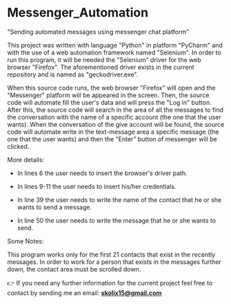# Messenger_Automation
"Sending automated messages using messenger chat platform"

This project was written with language "Python" in platform "PyCharm" and with the use of a web automation framework named "Selenium".
In order to run this program, it will be needed the "Selenium" driver for the web browser "Firefox". The aforementioned driver exists in the current repository and is named as "geckodriver.exe".

When this source code runs, the web browser "Firefox" will open and the "Messenger" platform will be appeared in the screen.
Then, the source code will automate fill the user's data and will press the "Log in" button. 
After this, the source code will search in the area of all the messages to find the conversation with the name of a specific account (the one that the user wants).
When the conversation of the give account will be found, the source code will automate write in the text-message area a specific message (the one that the user wants) and then the "Enter" button of messenger will be clicked.

More details:

- In lines 6 the user needs to insert the browser's driver path.

- In lines 9-11 the user needs to insert his/her credentials.

- In line 39 the user needs to write the name of the contact that he or she wants to send a message.

- In line 50 the user needs to write the message that he or she wants to send. 


Some Notes:

This program works only for the first 21 contacts that exist in the recently messages.
In order to work for a person that exists in the messages further down, the contact area must be scrolled down.

👉 If you need any further information for the current project feel free to contact by sending me an email: **skolix15@gmail.com**

